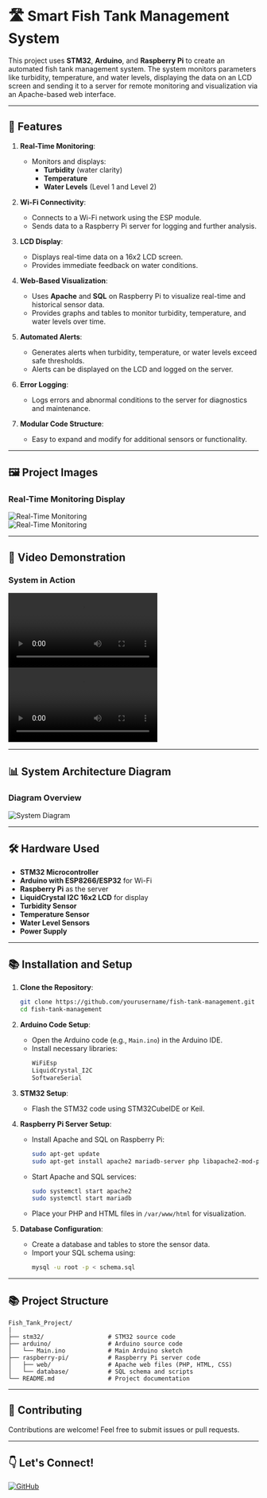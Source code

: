 # 🛣️ Smart Fish Tank Management System

This project uses **STM32**, **Arduino**, and **Raspberry Pi** to create an automated fish tank management system. The system monitors parameters like turbidity, temperature, and water levels, displaying the data on an LCD screen and sending it to a server for remote monitoring and visualization via an Apache-based web interface.

---

## 🔄 Features

1. **Real-Time Monitoring**:
   - Monitors and displays:
     - **Turbidity** (water clarity)
     - **Temperature**
     - **Water Levels** (Level 1 and Level 2)

2. **Wi-Fi Connectivity**:
   - Connects to a Wi-Fi network using the ESP module.
   - Sends data to a Raspberry Pi server for logging and further analysis.

3. **LCD Display**:
   - Displays real-time data on a 16x2 LCD screen.
   - Provides immediate feedback on water conditions.

4. **Web-Based Visualization**:
   - Uses **Apache** and **SQL** on Raspberry Pi to visualize real-time and historical sensor data.
   - Provides graphs and tables to monitor turbidity, temperature, and water levels over time.

5. **Automated Alerts**:
   - Generates alerts when turbidity, temperature, or water levels exceed safe thresholds.
   - Alerts can be displayed on the LCD and logged on the server.

6. **Error Logging**:
   - Logs errors and abnormal conditions to the server for diagnostics and maintenance.

7. **Modular Code Structure**:
   - Easy to expand and modify for additional sensors or functionality.

---

## 🖼️ Project Images

### Real-Time Monitoring Display

![Real-Time Monitoring](./image/main.png)  
![Real-Time Monitoring](./image/apache.png)  

---

## 🎥 Video Demonstration

### System in Action

![Fish Tank Demo](./video/Clean.mp4)
![Fish Tank Demo](./video/Lcd.mp4)

---

## 📊 System Architecture Diagram

### Diagram Overview

![System Diagram](./image/diagram.png)

---

## 🛠️ Hardware Used

- **STM32 Microcontroller**
- **Arduino with ESP8266/ESP32** for Wi-Fi
- **Raspberry Pi** as the server
- **LiquidCrystal I2C 16x2 LCD** for display
- **Turbidity Sensor**
- **Temperature Sensor**
- **Water Level Sensors**
- **Power Supply**

---

## 📚 Installation and Setup

1. **Clone the Repository**:
   ```bash
   git clone https://github.com/yourusername/fish-tank-management.git
   cd fish-tank-management
   ```

2. **Arduino Code Setup**:
   - Open the Arduino code (e.g., `Main.ino`) in the Arduino IDE.
   - Install necessary libraries:
     ```bash
     WiFiEsp
     LiquidCrystal_I2C
     SoftwareSerial
     ```

3. **STM32 Setup**:
   - Flash the STM32 code using STM32CubeIDE or Keil.

4. **Raspberry Pi Server Setup**:
   - Install Apache and SQL on Raspberry Pi:
     ```bash
     sudo apt-get update
     sudo apt-get install apache2 mariadb-server php libapache2-mod-php php-mysql
     ```
   - Start Apache and SQL services:
     ```bash
     sudo systemctl start apache2
     sudo systemctl start mariadb
     ```
   - Place your PHP and HTML files in `/var/www/html` for visualization.

5. **Database Configuration**:
   - Create a database and tables to store the sensor data.
   - Import your SQL schema using:
     ```bash
     mysql -u root -p < schema.sql
     ```

---

## 📚 Project Structure

```
Fish_Tank_Project/
|
├── stm32/                  # STM32 source code
├── arduino/                # Arduino source code
│   └── Main.ino            # Main Arduino sketch
├── raspberry-pi/           # Raspberry Pi server code
│   ├── web/                # Apache web files (PHP, HTML, CSS)
│   └── database/           # SQL schema and scripts
└── README.md               # Project documentation
```

---

## 🌟 Contributing

Contributions are welcome! Feel free to submit issues or pull requests.

---

## 👇 Let's Connect!

[![GitHub](https://img.shields.io/badge/GitHub-Profile-blue?logo=github)](https://github.com/yourusername)
